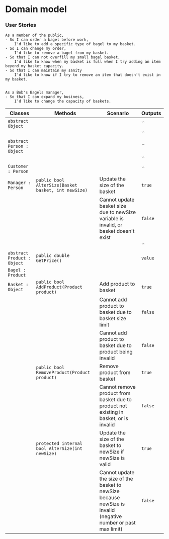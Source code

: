 # Domain model

### User Stories
```
As a member of the public,
- So I can order a bagel before work,
    I'd like to add a specific type of bagel to my basket.
- So I can change my order,
    I'd like to remove a bagel from my basket.
- So that I can not overfill my small bagel basket,
    I'd like to know when my basket is full when I try adding an item beyond my basket capacity.
- So that I can maintain my sanity
    I'd like to know if I try to remove an item that doesn't exist in my basket.


As a Bob's Bagels manager,
- So that I can expand my business,
    I’d like to change the capacity of baskets.
```

| Classes             | Methods                                                      | Scenario               | Outputs |
|---------------------|--------------------------------------------------------------|------------------------|---------|
| `abstract Object`  |                                                    |                        | `` |
|                     |                                                      |                        | `` |
| `abstract Person : Object` |                                            |                        | `` |
|                     |                                                      |                        | `` |
| `Customer : Person` |                                                      |                        | `` |
| `Manager : Person`  | `public bool AlterSize(Basket basket, int newSize)` | Update the size of the basket | `true` |
|                     |                                                      | Cannot update basket size due to newSize variable is invalid, or basket doesn't exist | `false` |
|                     |                                                      |                        | `` |
| `abstract Product : Object`  | `public double GetPrice()`                                         |                        | `value` |
| `Bagel : Product`   |                                                      |                        |   |
| `Basket : Object`   | `public bool AddProduct(Product product)`           | Add product to basket    | `true` |
|                     |                                                      | Cannot add product to basket due to basket size limit     | `false` |
|                     |                                                      | Cannot add product to basket due to product being invalid | `false` |
|                     | `public bool RemoveProduct(Product product)`        | Remove product from basket | `true` |
|                     |                                                      | Cannot remove product from basket due to product not existing in basket, or is invalid | `false` |
|                     | `protected internal bool AlterSize(int newSize)` | Update the size of the basket to newSize if newSize is valid | `true` |
|                     |                                            | Cannot update the size of the basket to newSize because newSize is invalid (negative number or past max limit) | `false` |

